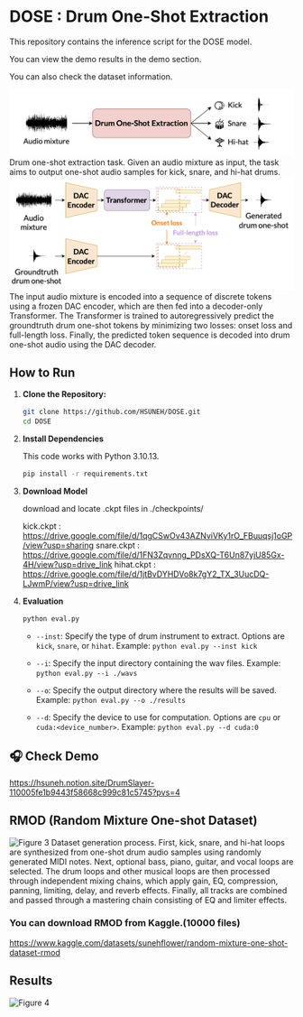 # DOSE : Drum One-Shot Extraction
This repository contains the inference script for the DOSE model. 

You can view the demo results in the demo section. 

You can also check the dataset information.

![Figure 1](./figures/1_task.png)
Drum one-shot extraction task. Given an audio mixture as input, the task aims to output one-shot audio samples for kick, snare, and hi-hat drums.
![Figure 2](./figures/2_method.png)
The input audio mixture is encoded into a sequence of discrete tokens using a frozen DAC encoder, which are then fed into a decoder-only Transformer. The Transformer is trained to autoregressively predict the groundtruth drum one-shot tokens by minimizing two losses: onset loss and full-length loss. Finally, the predicted token sequence is decoded into drum one-shot audio using the DAC decoder.

## How to Run

1. **Clone the Repository:**
   ```bash
   git clone https://github.com/HSUNEH/DOSE.git
   cd DOSE
2. **Install Dependencies**


    This code works with Python 3.10.13.
    ```bash
    pip install -r requirements.txt
    ```

3. **Download Model**


    download and locate .ckpt files in ./checkpoints/


    kick.ckpt : https://drive.google.com/file/d/1qgCSwOv43AZNviVKy1rO_FBuuqsj1oGP/view?usp=sharing
    snare.ckpt : https://drive.google.com/file/d/1FN3Zqvnng_PDsXQ-T6Un87yjU85Gx-4H/view?usp=drive_link
    hihat.ckpt : https://drive.google.com/file/d/1jtBvDYHDVo8k7gY2_TX_3UucDQ-LJwmP/view?usp=drive_link
4. **Evaluation**
    ```bash
    python eval.py
    ```
    - `--inst`: Specify the type of drum instrument to extract. Options are `kick`, `snare`, or `hihat`.
      Example: `python eval.py --inst kick`
    
    - `--i`: Specify the input directory containing the wav files.
      Example: `python eval.py --i ./wavs`
    
    - `--o`: Specify the output directory where the results will be saved.
      Example: `python eval.py --o ./results`
    
    - `--d`: Specify the device to use for computation. Options are `cpu` or `cuda:<device_number>`.
      Example: `python eval.py --d cuda:0`


## 🎧 Check Demo 
https://hsuneh.notion.site/DrumSlayer-110005fe1b9443f58668c999c81c5745?pvs=4

## RMOD (Random Mixture One-shot Dataset)
![Figure 3](./figures/3_dataset.png)
Dataset generation process. First, kick, snare, and hi-hat loops are synthesized from one-shot drum audio samples using randomly generated MIDI notes. Next, optional bass, piano, guitar, and vocal loops are selected. The drum loops and other musical loops are then processed through independent mixing chains, which apply gain, EQ, compression, panning, limiting, delay, and reverb effects. Finally, all tracks are combined and passed through a mastering chain consisting of EQ and limiter effects.

### You can download RMOD from Kaggle.(10000 files)

https://www.kaggle.com/datasets/sunehflower/random-mixture-one-shot-dataset-rmod

## Results
![Figure 4](./figures/4_result.png)